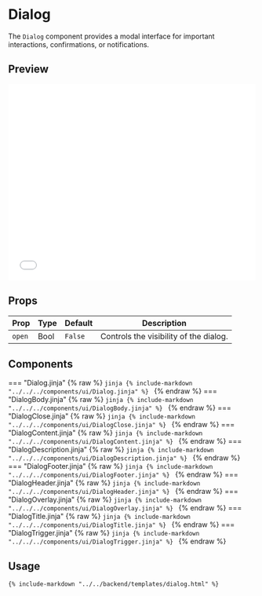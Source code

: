 # Dialog

The `Dialog` component provides a modal interface for important interactions, confirmations, or notifications.

## Preview

<iframe
src="{{ preview_url}}/components/dialog"
style="width: 100%; height: 400px; border: none;">
</iframe>

## Props

| Prop      | Type   | Default  | Description                            |
|-----------|--------|----------|----------------------------------------|
| `open`    | Bool   | `False`  | Controls the visibility of the dialog. |

## Components

=== "Dialog.jinja"
    {% raw %}
    ```jinja
    {% include-markdown "../../../components/ui/Dialog.jinja" %}
    ```
    {% endraw %}
=== "DialogBody.jinja"
    {% raw %}
    ```jinja
    {% include-markdown "../../../components/ui/DialogBody.jinja" %}
    ```
    {% endraw %}
=== "DialogClose.jinja"
    {% raw %}
    ```jinja
    {% include-markdown "../../../components/ui/DialogClose.jinja" %}
    ```
    {% endraw %}
=== "DialogContent.jinja"
    {% raw %}
    ```jinja
    {% include-markdown "../../../components/ui/DialogContent.jinja" %}
    ```
    {% endraw %}
=== "DialogDescription.jinja"
    {% raw %}
    ```jinja
    {% include-markdown "../../../components/ui/DialogDescription.jinja" %}
    ```
    {% endraw %}
=== "DialogFooter.jinja"
    {% raw %}
    ```jinja
    {% include-markdown "../../../components/ui/DialogFooter.jinja" %}
    ```
    {% endraw %}
=== "DialogHeader.jinja"
    {% raw %}
    ```jinja
    {% include-markdown "../../../components/ui/DialogHeader.jinja" %}
    ```
    {% endraw %}
=== "DialogOverlay.jinja"
    {% raw %}
    ```jinja
    {% include-markdown "../../../components/ui/DialogOverlay.jinja" %}
    ```
    {% endraw %}
=== "DialogTitle.jinja"
    {% raw %}
    ```jinja
    {% include-markdown "../../../components/ui/DialogTitle.jinja" %}
    ```
    {% endraw %}
=== "DialogTrigger.jinja"
    {% raw %}
    ```jinja
    {% include-markdown "../../../components/ui/DialogTrigger.jinja" %}
    ```
    {% endraw %}

## Usage 

```html
{% include-markdown "../../backend/templates/dialog.html" %}
```
